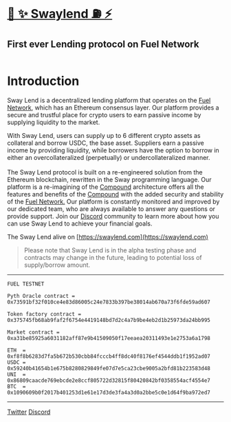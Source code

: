 # [🌴 ✨ Swaylend ⛽️ ⚡️](https://swaylend.com/)
## First ever Lending protocol on Fuel Network 

<figure><img src="https://static.tildacdn.com/tild3165-3835-4163-b062-666230613733/Tilda_badge_1200x630.jpg" alt=""><figcaption></figcaption></figure>

# Introduction

Sway Lend is a decentralized lending platform that operates on the [Fuel Network](https://fuel.network), which has an Ethereum consensus layer. Our platform provides a secure and trustful place for crypto users to earn passive income by supplying liquidity to the market.

With Sway Lend, users can supply up to 6 different crypto assets as collateral and borrow USDC, the base asset. Suppliers earn a passive income by providing liquidity, while borrowers have the option to borrow in either an overcollateralized (perpetually) or undercollateralized manner. \
\
The Sway Lend protocol is built on a re-engineered solution from the Ethereum blockchain, rewritten in the Sway programming language. Our platform is a re-imagining of the [Compound](https://compound.finance/) architecture offers all the features and benefits of the [Compound](https://compound.finance/) with the added security and stability of the [Fuel Network.](https://fuel.network) Our platform is constantly monitored and improved by our dedicated team, who are always available to answer any questions or provide support. Join our [Discord](https://discord.gg/Fwpqpk6vDB) community to learn more about how you can use Sway Lend to achieve your financial goals.

The Sway Lend alive on [https://swaylend.com](https://swaylend.com)


>Please note that Sway Lend is in the alpha testing phase and contracts may change in the future, leading to potential loss of supply/borrow amount.
---

```                                                            
FUEL TESTNET

Pyth Oracle contract = 0x73591bf32f010ce4e83d86005c24e7833b397be38014ab670a73f6fde59ad607

Token factory contract = 0x375745fb68ab9faf2f6754e4419148bd7d2c4a7b9be4eb2d1b25973da24bb995

Market contract = 0xa31be85925a6031182aff87e9b41509050f17eeaea20311493e1e2753a6a1798

ETH  = 0xf8f8b6283d7fa5b672b530cbb84fcccb4ff8dc40f8176ef4544ddb1f1952ad07
USDC = 0x59240b41654b1e675b8280829849fe07d7e5ca23cbe9005a2bfd81b223583d48
UNI  = 0x86809caacde769ebcde2e8ccf805722d32815f80420842bf0358554acf4554e7
BTC  = 0x1090609b0f2017b401253d1e61e17d3de3fa4a3d0a2bbe5c0e1d64f9ba972ed7
```

---
[Twitter](https://twitter.com/swaylend)
[Discord](https://discord.gg/YT9kv2PF)
